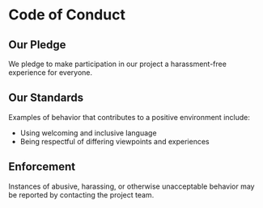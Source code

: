 # Code of Conduct

## Our Pledge
We pledge to make participation in our project a harassment-free experience for everyone.

## Our Standards
Examples of behavior that contributes to a positive environment include:
- Using welcoming and inclusive language
- Being respectful of differing viewpoints and experiences

## Enforcement
Instances of abusive, harassing, or otherwise unacceptable behavior may be reported by contacting the project team.
